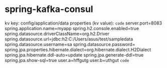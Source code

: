 # spring-kafka-consul

kv key: config/application/data
properties (kv value):
`code`
server.port=8083
spring.application.name=myapp
spring.h2.console.enabled=true
spring.datasource.driverClassName=org.h2.Driver
spring.datasource.url=jdbc:h2:C:/Users/asus/test/sampledata
spring.datasource.username=sa
spring.datasource.password=
spring.jpa.properties.hibernate.dialect=org.hibernate.dialect.H2Dialect
spring.jpa.hibernate.ddl-auto=update
spring.jpa.generate-ddl=true
spring.jpa.show-sql=true
user.a=hffgutg
user.b=uthgut
`code`
